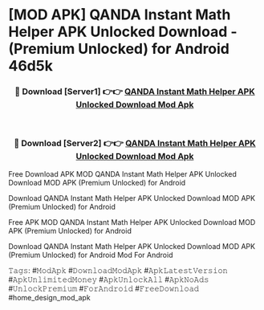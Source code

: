# [MOD APK] QANDA Instant Math Helper APK Unlocked Download - (Premium Unlocked) for Android 46d5k



<div align="center">
<h3>🔴 Download [Server1] 👉👉 <a href="https://momento.my/?title=QANDA_Instant_Math_Helper_APK_Unlocked_Download">QANDA Instant Math Helper APK Unlocked Download Mod Apk</a></h3><br>

<h3>🔴 Download [Server2] 👉👉 <a href="https://momento.my/?title=QANDA_Instant_Math_Helper_APK_Unlocked_Download">QANDA Instant Math Helper APK Unlocked Download Mod Apk</a></h3>
</div>



Free Download APK MOD QANDA Instant Math Helper APK Unlocked Download MOD APK (Premium Unlocked) for Android

Download QANDA Instant Math Helper APK Unlocked Download MOD APK (Premium Unlocked) for Android

Free APK MOD QANDA Instant Math Helper APK Unlocked Download MOD APK (Premium Unlocked) for Android

Download QANDA Instant Math Helper APK Unlocked Download MOD APK (Premium Unlocked) for Android Mod For Android

𝚃𝚊𝚐𝚜: #𝙼𝚘𝚍𝙰𝚙𝚔 #𝙳𝚘𝚠𝚗𝚕𝚘𝚊𝚍𝙼𝚘𝚍𝙰𝚙𝚔 #𝙰𝚙𝚔𝙻𝚊𝚝𝚎𝚜𝚝𝚅𝚎𝚛𝚜𝚒𝚘𝚗 #𝙰𝚙𝚔𝚄𝚗𝚕𝚒𝚖𝚒𝚝𝚎𝚍𝙼𝚘𝚗𝚎𝚢 #𝙰𝚙𝚔𝚄𝚗𝚕𝚘𝚌𝚔𝙰𝚕𝚕 #𝙰𝚙𝚔𝙽𝚘𝙰𝚍𝚜 #𝚄𝚗𝚕𝚘𝚌𝚔𝙿𝚛𝚎𝚖𝚒𝚞𝚖 #𝙵𝚘𝚛𝙰𝚗𝚍𝚛𝚘𝚒𝚍 #𝙵𝚛𝚎𝚎𝙳𝚘𝚠𝚗𝚕𝚘𝚊𝚍 #home_design_mod_apk
